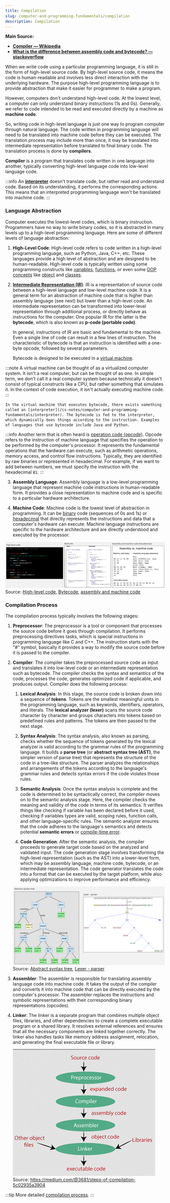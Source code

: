 ```yaml
---
title: Compilation
slug: computer-and-programming-fundamentals/compilation
description: Compilation
---
```


**Main Source:**

- **[Compiler — Wikipedia](https://en.wikipedia.org/wiki/Compiler)**
- **[What is the difference between assembly code and bytecode? — stackoverflow](https://stackoverflow.com/questions/1782415/what-is-the-difference-between-assembly-code-and-bytecode)**

When we write code using a particular programming language, it is still in the form of high-level source code. By high-level source code, it means the code is human-readable and involves less direct interaction with the underlying hardware. The purpose high-level programming language is to provide abstraction that make it easier for programmer to make a program.

However, computers don't understand high-level code. At the lowest level, a computer can only understand binary instructions (1s and 0s). Generally, we refer to code intended to be read and executed directly by a machine as **machine code**.

So, writing code in high-level language is just one way to program computer through natural language. The code written in programming language will need to be translated into machine code before they can be executed. The translation process may include more than once, it may be translated into intermediate representation before translated to final binary code. The translation process is done by **compilers**.

**Compiler** is a program that translates code written in one language into another, typically converting high-level language code into low-level language code.

:::info
An **[interpreter](/cs-notes/computer-and-programming-fundamentals/interpreter)** doesn't translate code, but rather read and understand code. Based on its understanding, it performs the corresponding actions. This means that an interpreted programming language won't be translated into machine code.
:::

### Language Abstraction

Computer executes the lowest-level codes, which is binary instruction. Programmers have no way to write binary codes, so it is abstracted in many levels up to a high-level programming language. Here are some of different levels of language abstraction:

1.  **High-Level Code**: High-level code refers to code written in a high-level programming language, such as Python, Java, C++, etc. These languages provide a high level of abstraction and are designed to be human-readable. High-level code is typically written using some programming constructs like [variables](/cs-notes/computer-and-programming-fundamentals/programming-concepts#variables--data-types), [functions](/cs-notes/computer-and-programming-fundamentals/programming-concepts#functions), or even some [OOP concepts](/cs-notes/computer-and-programming-fundamentals/object-oriented-programming) like [object](/cs-notes/computer-and-programming-fundamentals/object-oriented-programming#object) and [classes](/cs-notes/computer-and-programming-fundamentals/object-oriented-programming#class).

2.  **[Intermediate Representation (IR)](/cs-notes/compilers-and-programming-languages/intermediate-representation)**: IR is a representation of source code between a high-level language and low-level machine code. It is a general term for an abstraction of machine code that is higher than assembly language (see next) but lower than a high-level code. An intermediate representation can be transformed into lower-level representation through additional process, or directly behave as instructions for the computer. One popular IR for the latter is the **bytecode**, which is also known as **p-code (portable code)**.

    In general, instructions of IR are basic and fundamental to the machine. Even a single line of code can result in a few lines of instruction. The characteristic of bytecode is that an instruction is identified with a one-byte opcode, followed by several parameters.

    Bytecode is designed to be executed in a [virtual machine](/cs-notes/cloud-computing-and-distributed-systems/virtualization).

   :::note
    A virtual machine can be thought of as a virtualized computer system. It isn't a real computer, but can be thought of as one. In simple term, we don't call it a real computer system because technically it doesn't consist of typical constructs like a CPU, but rather something that simulates it. In the context of code execution, it isn't actually executing machine code.
   :::

    In the virtual machine that executes bytecode, there exists something called an [interpreter](/cs-notes/computer-and-programming-fundamentals/interpreter). The bytecode is fed to the interpreter, which dynamically does things according to the instruction. Examples of languages that use bytecode include Java and Python.

   :::info
    Another term that is often heard is [operation code (opcode)](/cs-notes/computer-organization-and-architecture/isa#instructions). Opcode refers to the instruction of machine language that specifies the operation to be performed by the computer's processor. It represents the fundamental operations that the hardware can execute, such as arithmetic operations, memory access, and control flow instructions. Typically, they are identified by raw binaries or represented in hexadecimal. For example, if we want to add between numbers, we must specify the instruction with the hexadecimal `B1`.
   :::

3.  **Assembly Language**: Assembly language is a low-level programming language that represent machine code instructions in human-readable form. It provides a close representation to machine code and is specific to a particular hardware architecture.

4.  **Machine Code**: Machine code is the lowest level of abstraction in programming. It can be [binary](/cs-notes/computer-and-programming-fundamentals/number-system#binary) code (sequences of 0s and 1s) or [hexadecimal](/cs-notes/computer-and-programming-fundamentals/number-system#hexadecimal) that directly represents the instructions and data that a computer's hardware can execute. Machine language instructions are specific to the hardware architecture and are directly understood and executed by the processor.

![Language abstraction comparison](./language-abstraction.png)  
Source: [High-level code](https://stackify.com/python-tips-10-tricks-for-optimizing-your-code/), [Bytecode](https://www.sciencedirect.com/topics/computer-science/bytecode), [assembly and machine code](https://www.nayuki.io/page/a-fundamental-introduction-to-x86-assembly-programming)

### Compilation Process

The compilation process typically involves the following stages:

1. **Preprocessor**: The preprocessor is a tool or component that processes the source code before it goes through compilation. It performs preprocessing directives tasks, which is special instructions in programming language like C and C++. The instruction starts with the "#" symbol, basically it provides a way to modify the source code before it is passed to the compiler.

2. **Compiler**: The compiler takes the preprocessed source code as input and translates it into low-level code or an intermediate representation such as bytecode. The compiler checks the syntax and semantics of the code, processes the code, generates optimized code if applicable, and produces output. Compiler does the following process:

   1. **Lexical Analysis**: In this stage, the source code is broken down into a sequence of **tokens**. Tokens are the smallest meaningful units in the programming language, such as keywords, identifiers, operators, and literals. The **lexical analyzer (lexer)** scans the source code character by character and groups characters into tokens based on predefined rules and patterns. The tokens are then passed to the next stage.

   2. **Syntax Analysis**: The syntax analysis, also known as parsing, checks whether the sequence of tokens generated by the lexical analyzer is valid according to the grammar rules of the programming language. It builds a **parse tree** (or **abstract syntax tree (AST)**, the simpler version of parse tree) that represents the structure of the code in a tree-like structure. The parser analyzes the relationships and arrangements of the tokens according to the language's grammar rules and detects syntax errors if the code violates those rules.

   3. **Semantic Analysis**: Once the syntax analysis is complete and the code is determined to be syntactically correct, the compiler moves on to the semantic analysis stage. Here, the compiler checks the meaning and validity of the code in terms of its semantics. It verifies things like checking if variable has been declared before it used, checking if variables types are valid, scoping rules, function calls, and other language-specific rules. The semantic analyzer ensures that the code adheres to the language's semantics and detects potential **semantic errors** or [compile-time error](/cs-notes/computer-and-programming-fundamentals/programming-concepts#type-of-error).

   4. **Code Generation**: After the semantic analysis, the compiler proceeds to generate target code based on the analyzed and validated input. The code generation stage involves transforming the high-level representation (such as the AST) into a lower-level form, which may be assembly language, machine code, bytecode, or an intermediate representation. The code generator translates the code into a format that can be executed by the target platform, while also applying optimizations to improve performance and efficiency.

   ![Compiler operation](./compiler-operation.png)  
   Source: [Abstract syntax tree](https://en.wikipedia.org/wiki/Abstract_syntax_tree), [Lexer - parser](https://en.wikipedia.org/wiki/Compiler#/media/File:Xxx_Scanner_and_parser_example_for_C.gif)

3. **Assembler**: The assembler is responsible for translating assembly language code into machine code. It takes the output of the compiler and converts it into machine code that can be directly executed by the computer's processor. The assembler replaces the instructions and symbolic representations with their corresponding binary representations (opcodes).

4. **Linker**: The linker is a separate program that combines multiple object files, libraries, and other dependencies to create a complete executable program or a shared library. It resolves external references and ensures that all the necessary components are linked together correctly. The linker also handles tasks like memory address assignment, relocation, and generating the final executable file or library.

   ![Compilation process](./compilation-process.png)  
   Source: https://medium.com/@3681/steps-of-compilation-5c02935a3904

:::tip
More detailed [compilation process](/cs-notes/compilers-and-programming-languages/cpl-fundamentals#compiler-toolchain).
:::
